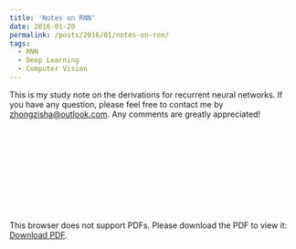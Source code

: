 ```yaml
---
title: 'Notes on RNN'
date: 2016-01-20
permalink: /posts/2016/01/notes-on-rnn/
tags:
  - RNN
  - Deep Learning
  - Computer Vision
---
```



This is my study note on the derivations for recurrent neural networks.
If you have any question, please feel free to contact me by [zhongzisha@outlook.com](mailto:zhongzisha@outlook.com).
Any comments are greatly appreciated!

<object data="https://zhongzisha.github.io/files/LSTM-gradientflow.pdf" type="application/pdf" width="750px" height="750px">
    <embed src="https://zhongzisha.github.io/files/LSTM-gradientflow.pdf" type="application/pdf">
        <p>This browser does not support PDFs. Please download the PDF to view it: <a href="https://zhongzisha.github.io/files/LSTM-gradientflow.pdf">Download PDF</a>.</p>
    </embed>
</object>
